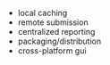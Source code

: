 - local caching
- remote submission
- centralized reporting
- packaging/distribution
- cross-platform gui
